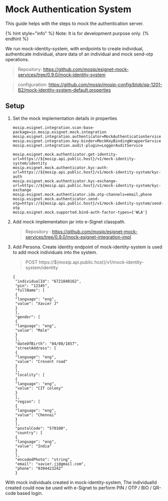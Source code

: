 # Mock Authentication System

This guide helps with the steps to mock the authentication server. 

{% hint style="info" %}
Note: It is for development purpose only.
{% endhint %}

We run mock-identity-system, with endpoints to create individual, authenticate individual, share data of an individual and mock send-otp operations.
>Repository: https://github.com/mosip/esignet-mock-services/tree/0.9.0/mock-identity-system

>configuration: https://github.com/mosip/mosip-config/blob/qa-1201-B2/mock-identity-system-default.properties


## Setup

1. Set the mock implementation details in properties
    ```
    mosip.esignet.integration.scan-base-package=io.mosip.esignet.mock.integration
    mosip.esignet.integration.authenticator=MockAuthenticationService
    mosip.esignet.integration.key-binder=MockKeyBindingWrapperService
    mosip.esignet.integration.audit-plugin=LoggerAuditService
   
    mosip.esignet.mock.authenticator.get-identity-url=https://${mosip.api.public.host}/v1/mock-identity-system/identity
    mosip.esignet.mock.authenticator.kyc-auth-url=https://${mosip.api.public.host}/v1/mock-identity-system/kyc-auth
    mosip.esignet.mock.authenticator.kyc-exchange-url=https://${mosip.api.public.host}/v1/mock-identity-system/kyc-exchange
    mosip.esignet.mock.authenticator.ida.otp-channels=email,phone
    mosip.esignet.mock.authenticator.send-otp=https://${mosip.api.public.host}/v1/mock-identity-system/send-otp
    mosip.esignet.mock.supported.bind-auth-factor-types={'WLA'}
    ```
   
2. Add mock implementation jar into e-Signet classpath.
    >Repository : https://github.com/mosip/esignet-mock-services/tree/0.9.0/mock-esignet-integration-impl

3. Add Persona. Create identity endpoint of mock-identity-system is used to add mock individuals into the system.
   > POST https://${mosip.api.public.host}/v1/mock-identity-system/identity
   ```
   {
    "individualId": "6721840162",
    "pin": "12345",
    "fullName": [
    {
    "language": "eng",
    "value": "Xavier J"
    }
    ],
    "gender": [
    {
    "language": "eng",
    "value": "Male"
    }
    ],
    "dateOfBirth": "04/08/1857",
    "streetAddress": [
    {
    "language": "eng",
    "value": "Cresent road"
    }
    ],
    "locality": [
    {
    "language": "eng",
    "value": "CIT colony"
    }
    ],
    "region": [
    {
    "language": "eng",
    "value": "Chennai"
    }
    ],
    "postalCode": "570100",
    "country": [
    {
    "language": "eng",
    "value": "India"
    }
    ],
    "encodedPhoto": "string",
    "email": "xavier.jj@gmail.com",
    "phone": "0394423242"
    }
   ```


With mock individuals created in mock-identity-system, The individualId created could now be used with e-Signet to perform PIN / OTP / BIO / QR-code based login.